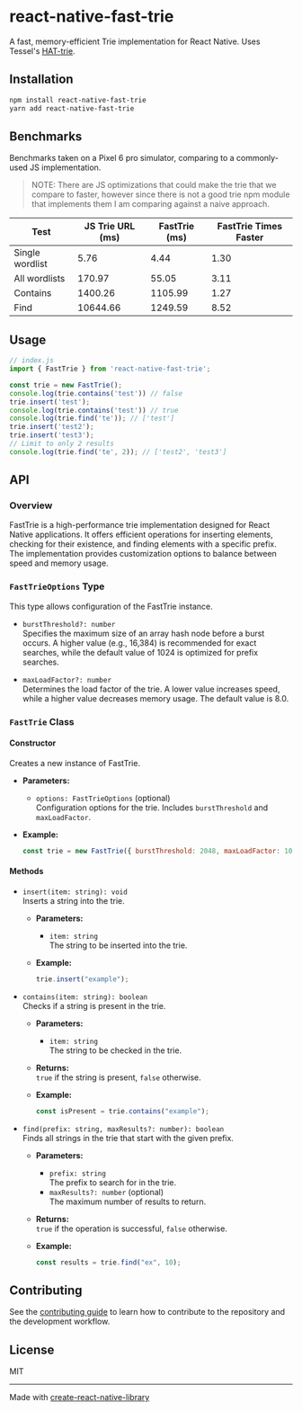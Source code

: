 # react-native-fast-trie

A fast, memory-efficient Trie implementation for React Native. Uses Tessel's [HAT-trie](https://github.com/Tessil/hat-trie).

## Installation

```sh
npm install react-native-fast-trie
yarn add react-native-fast-trie
```

## Benchmarks

Benchmarks taken on a Pixel 6 pro simulator, comparing to a commonly-used JS implementation.

> NOTE: There are JS optimizations that could make the trie that we compare to faster, however since there is not a good trie npm module that implements them I am comparing against a naive approach.

| Test            | JS Trie URL (ms) | FastTrie (ms) | FastTrie Times Faster |
|-----------------|------------------|---------------|-----------------------|
| Single wordlist | 5.76             | 4.44          | 1.30                  |
| All wordlists   | 170.97           | 55.05         | 3.11                  |
| Contains        | 1400.26          | 1105.99       | 1.27                  |
| Find            | 10644.66         | 1249.59       | 8.52                  |


## Usage

```js
// index.js
import { FastTrie } from 'react-native-fast-trie';

const trie = new FastTrie();  
console.log(trie.contains('test')) // false
trie.insert('test');
console.log(trie.contains('test')) // true
console.log(trie.find('te')); // ['test']
trie.insert('test2');
trie.insert('test3');
// Limit to only 2 results
console.log(trie.find('te', 2)); // ['test2', 'test3']
```

## API

### Overview
FastTrie is a high-performance trie implementation designed for React Native applications. It offers efficient operations for inserting elements, checking for their existence, and finding elements with a specific prefix. The implementation provides customization options to balance between speed and memory usage.

### `FastTrieOptions` Type
This type allows configuration of the FastTrie instance.

- `burstThreshold?: number`  
  Specifies the maximum size of an array hash node before a burst occurs. A higher value (e.g., 16,384) is recommended for exact searches, while the default value of 1024 is optimized for prefix searches.

- `maxLoadFactor?: number`  
  Determines the load factor of the trie. A lower value increases speed, while a higher value decreases memory usage. The default value is 8.0.

### `FastTrie` Class

#### Constructor
Creates a new instance of FastTrie.

- **Parameters:**
  - `options: FastTrieOptions` (optional)  
    Configuration options for the trie. Includes `burstThreshold` and `maxLoadFactor`.

- **Example:**
  ```javascript
  const trie = new FastTrie({ burstThreshold: 2048, maxLoadFactor: 10.0 });
  ```

#### Methods

- `insert(item: string): void`  
  Inserts a string into the trie.

  - **Parameters:**
    - `item: string`  
      The string to be inserted into the trie.

  - **Example:**
    ```javascript
    trie.insert("example");
    ```

- `contains(item: string): boolean`  
  Checks if a string is present in the trie.

  - **Parameters:**
    - `item: string`  
      The string to be checked in the trie.

  - **Returns:**  
    `true` if the string is present, `false` otherwise.

  - **Example:**
    ```javascript
    const isPresent = trie.contains("example");
    ```

- `find(prefix: string, maxResults?: number): boolean`  
  Finds all strings in the trie that start with the given prefix.

  - **Parameters:**
    - `prefix: string`  
      The prefix to search for in the trie.
    - `maxResults?: number` (optional)  
      The maximum number of results to return.

  - **Returns:**  
    `true` if the operation is successful, `false` otherwise.

  - **Example:**
    ```javascript
    const results = trie.find("ex", 10);
    ```

## Contributing

See the [contributing guide](CONTRIBUTING.md) to learn how to contribute to the repository and the development workflow.

## License

MIT

---

Made with [create-react-native-library](https://github.com/callstack/react-native-builder-bob)